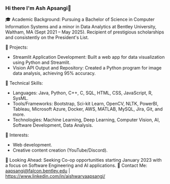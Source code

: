 ### Hi there I'm Ash Apsangi👋

🎓 Academic Background: Pursuing a Bachelor of Science in Computer Information Systems and a minor in Data Analytics at Bentley University, Waltham, MA (Sept 2021 – May 2025). Recipient of prestigious scholarships and consistently on the President's List.

🌟 Projects: 
- Streamlit Application Development: Built a web app for data visualization using Python and Streamlit. 
- Vision API Output and Repository: Created a Python program for image data analysis, achieving 95% accuracy.

💾 Technical Skills:
- Languages: Java, Python, C++, C, SQL, HTML, CSS, JavaScript, R, SysML.
- Tools/Frameworks: Bootstrap, Sci-kit Learn, OpenCV, NLTK, PowerBI, Tableau, Microsoft Azure, Docker, AWS, MATLAB, MySQL, Jira, Git, and more.
- Technologies: Machine Learning, Deep Learning, Computer Vision, AI, Software Development, Data Analysis.

🌱 Interests:

- Web development.
- Creative content creation (YouTube/Discord).

📅 Looking Ahead: Seeking Co-op opportunities starting January 2023 with a focus on Software Engineering and AI applications.
📧 Contact Me: aapsangi@falcon.bentley.edu | https://www.linkedin.com/in/aishwaryaapsangi/

